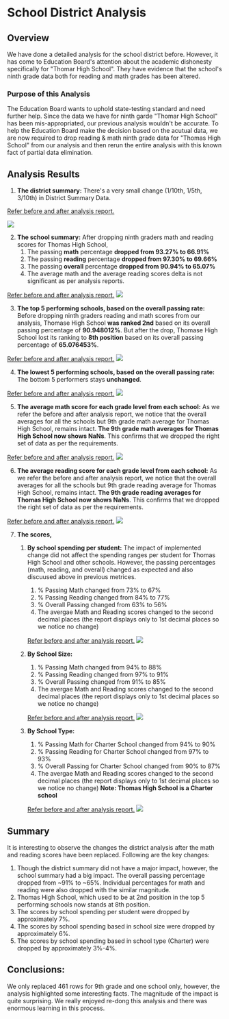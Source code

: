 # School District Analysis

## Overview
We have done a detailed analysis for the school district before. However, it has come to Education Board's attention about the academic dishonesty specifically for "Thomar High School". They have evidence that the school's ninth grade data both for reading and math grades has been altered.

### Purpose of this Analysis
The Education Board wants to uphold state-testing standard and need further help. Since the data we have for ninth garde "Thomar High School" has been mis-appropriated, our previous analysis wouldn't be accurate. To help the Education Board make the decision based on the acutual data, we are now required to drop reading & math ninth grade data for "Thomas High School" from our analysis and then rerun the entire analysis with this known fact of partial data elimination.


## Analysis Results
1. **The district summary:** There's a very small change (1/10th, 1/5th, 3/10th) in District Summary Data. 

[Refer before and after analysis report.](https://github.com/neerajain9/RDS-BootCamp/blob/master/Homework/Module%204%20Challenge/Analysis/District%20Summary_new.png)

![](https://raw.githubusercontent.com/neerajain9/RDS-BootCamp/master/Homework/Module%204%20Challenge/Analysis/District%20Summary_new.png)

2. **The school summary:** After dropping ninth graders math and reading scores for Thomas High School, 
   1. The passing **math** percentage **dropped from 93.27% to 66.91%**
   1. The passing **reading** percentage **dropped from 97.30% to 69.66%**
   1. The passing **overall** percentage **dropped from 90.94% to 65.07%**
   1. The average math and the average reading scores delta is not significant as per analysis reports.

 [Refer before and after analysis report.](https://github.com/neerajain9/RDS-BootCamp/blob/master/Homework/Module%204%20Challenge/Analysis/School%20Summary_New.png)
 ![](https://raw.githubusercontent.com/neerajain9/RDS-BootCamp/master/Homework/Module%204%20Challenge/Analysis/School%20Summary_New.png)

3. **The top 5 performing schools, based on the overall passing rate:** Before dropping ninth graders reading and math scores from our analysis, Thomase High School **was ranked 2nd** based on its overall passing percentage of **90.948012%**. But after the drop, Thomase High School lost its ranking to **8th position** based on its overall passing percentage of **65.076453%**.

[Refer before and after analysis report.](https://github.com/neerajain9/RDS-BootCamp/blob/master/Homework/Module%204%20Challenge/Analysis/Top%205%20Schools_New.png)
![](https://raw.githubusercontent.com/neerajain9/RDS-BootCamp/master/Homework/Module%204%20Challenge/Analysis/Top%205%20Schools_New.png)

4. **The lowest 5 performing schools, based on the overall passing rate:** The bottom 5 performers stays **unchanged**. 

[Refer before and after analysis report.](https://github.com/neerajain9/RDS-BootCamp/blob/master/Homework/Module%204%20Challenge/Analysis/Bottom%205%20Schools_New.png)
![](https://raw.githubusercontent.com/neerajain9/RDS-BootCamp/master/Homework/Module%204%20Challenge/Analysis/Bottom%205%20Schools_New.png)

5. **The average math score for each grade level from each school:**  As we refer the before and after analysis report, we notice that the overall averages for all the schools but 9th grade math average for Thomas High School, remains intact. **The 9th grade math averages for Thomas High School now shows NaNs**. This confirms that we dropped the right set of data as per the requirements.

[Refer before and after analysis report.](https://github.com/neerajain9/RDS-BootCamp/blob/master/Homework/Module%204%20Challenge/Analysis/The%20Average%20Math%20Scores_New.png)
![](https://raw.githubusercontent.com/neerajain9/RDS-BootCamp/master/Homework/Module%204%20Challenge/Analysis/The%20Average%20Math%20Scores_New.png)

6. **The average reading score for each grade level from each school:** As we refer the before and after analysis report, we notice that the overall averages for all the schools but 9th grade reading average for Thomas High School, remains intact. **The 9th grade reading averages for Thomas High School now shows NaNs**. This confirms that we dropped the right set of data as per the requirements.

[Refer before and after analysis report.](https://github.com/neerajain9/RDS-BootCamp/blob/master/Homework/Module%204%20Challenge/Analysis/The%20Average%20Reading%20Scores_New.png)
![](https://raw.githubusercontent.com/neerajain9/RDS-BootCamp/master/Homework/Module%204%20Challenge/Analysis/The%20Average%20Reading%20Scores_New.png)

7. **The scores,** 
    1. **By school spending per student:** The impact of implemented change did not affect the spending ranges per student for Thomas High School and other schools. However, the passing percentages (math, reading, and overall) changed as expected and also discuused above in previous metrices.
       1. % Passing Math changed from 73% to 67%
       1. % Passing Reading changed from 84% to 77%
       1. % Overall Passing changed from 63% to 56%
       1. The avergae Math and Reading scores changed to the second decimal places (the report displays only to 1st decimal places so we notice no change)
       
       [Refer before and after analysis report.](https://github.com/neerajain9/RDS-BootCamp/blob/master/Homework/Module%204%20Challenge/Analysis/The%20Scores%20by%20School%20Spending%20Per%20Student_New.png)
       ![](https://raw.githubusercontent.com/neerajain9/RDS-BootCamp/master/Homework/Module%204%20Challenge/Analysis/The%20Scores%20by%20School%20Spending%20Per%20Student_New.png)


    1. **By School Size:**  
       1. % Passing Math changed from 94% to 88%
       1. % Passing Reading changed from 97% to 91%
       1. % Overall Passing changed from 91% to 85%
       1. The avergae Math and Reading scores changed to the second decimal places (the report displays only to 1st decimal places so we notice no change)

       [Refer before and after analysis report.](https://github.com/neerajain9/RDS-BootCamp/blob/master/Homework/Module%204%20Challenge/Analysis/The%20Scores%20by%20School%20Spending%20by%20School%20Size_New.png)
       ![](https://raw.githubusercontent.com/neerajain9/RDS-BootCamp/master/Homework/Module%204%20Challenge/Analysis/The%20Scores%20by%20School%20Spending%20by%20School%20Size_New.png)

    1. **By School Type:**  
       1. % Passing Math for Charter School changed from 94% to 90%
       1. % Passing Reading for Charter School changed from 97% to 93%
       1. % Overall Passing for Charter School changed from 90% to 87%
       1. The avergae Math and Reading scores changed to the second decimal places (the report displays only to 1st decimal places so we notice no change)
       **Note: Thomas High School is a Charter school**
       
       [Refer before and after analysis report.](https://github.com/neerajain9/RDS-BootCamp/blob/master/Homework/Module%204%20Challenge/Analysis/The%20Scores%20by%20School%20Spending%20by%20School%20Type_New.png)
       ![](https://raw.githubusercontent.com/neerajain9/RDS-BootCamp/master/Homework/Module%204%20Challenge/Analysis/The%20Scores%20by%20School%20Spending%20by%20School%20Type_New.png)



## Summary
It is interesting to observe the changes the district analysis after the math and reading scores have been replaced. Following are the key changes:
1. Though the district summary did not have a major impact, however, the school summary had a big impact. The overall passing percentage dropped from ~91% to ~65%. Individual percentages for math and reading were also dropped with the similar magnitude.
1. Thomas High School, which used to be at 2nd position in the top 5 performing schools now stands at 8th position.
1. The scores by school spending per student were dropped by approximately 7%.
1.  The scores by school spending based in school size were dropped by approximately 6%.
1. The scores by school spending based in school type (Charter) were dropped by approximately 3%-4%.

## Conclusions:
We only replaced 461 rows for 9th grade and one school only, however, the analysis highlighted some interesting facts. The magnitude of the impact is quite surprising. We really enjoyed re-dong this analysis and there was enormous learning in this process. 
